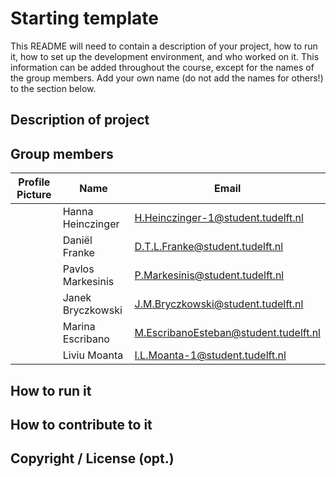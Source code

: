 # Starting template

This README will need to contain a description of your project, how to run it, how to set up the development environment, and who worked on it.
This information can be added throughout the course, except for the names of the group members.
Add your own name (do not add the names for others!) to the section below.

## Description of project

## Group members

| Profile Picture | Name | Email |
|---|---|---|
| | Hanna Heinczinger | H.Heinczinger-1@student.tudelft.nl |
| | Daniël Franke | D.T.L.Franke@student.tudelft.nl|
| | Pavlos Markesinis | P.Markesinis@student.tudelft.nl |
| | Janek Bryczkowski | J.M.Bryczkowski@student.tudelft.nl |
| | Marina Escribano | M.EscribanoEsteban@student.tudelft.nl |
| | Liviu Moanta | I.L.Moanta-1@student.tudelft.nl |

<!-- Instructions (remove once assignment has been completed -->
<!-- - Add (only!) your own name to the table above (use Markdown formatting) -->
<!-- - Mention your *student* email address -->
<!-- - Preferably add a recognizable photo, otherwise add your GitLab photo -->
<!-- - (please make sure the photos have the same size) --> 

## How to run it

## How to contribute to it

## Copyright / License (opt.)
